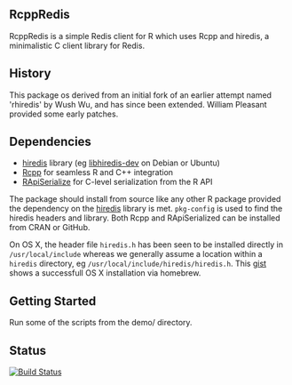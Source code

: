 ## RcppRedis

RcppRedis is a simple Redis client for R which uses Rcpp and hiredis, a
minimalistic C client library for Redis.

## History

This package os derived from an initial fork of an earlier attempt named
'rhiredis' by Wush Wu, and has since been extended. William Pleasant provided
some early patches.

## Dependencies

- [hiredis](https://github.com/redis/hiredis) library (eg [libhiredis-dev](https://packages.debian.org/sid/libhiredis-dev) on Debian or Ubuntu)
- [Rcpp](https://github.com/RcppCore/Rcpp) for seamless R and C++ integration
- [RApiSerialize](https://github.com/eddelbuettel/rapiserialize) for C-level serialization from the R API

The package should install from source like any other R package provided the
dependency on the [hiredis](https://github.com/redis/hiredis) library is
met. `pkg-config` is used to find the hiredis headers and library. Both Rcpp
and RApiSerialized can be installed from CRAN or GitHub.  

On OS X, the header file `hiredis.h` has been seen to be installed directly
in `/usr/local/include` whereas we generally assume a location within a
`hiredis` directory, eg `/usr/local/include/hiredis/hiredis.h`. This
[gist](https://gist.github.com/romainfrancois/e70e6c49fdda9172b644) shows a
successfull OS X installation via homebrew.

## Getting Started

Run some of the scripts from the demo/ directory.

## Status

[![Build Status](https://travis-ci.org/eddelbuettel/rcppredis.png)](https://travis-ci.org/eddelbuettel/rcppredis)
